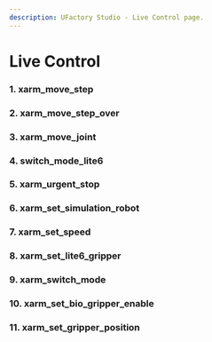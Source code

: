 ```yaml
---
description: UFactory Studio - Live Control page.
---
```


# Live Control

### 1. xarm\_move\_step

### 2. xarm\_move\_step\_over

### 3. xarm\_move\_joint

### 4. switch\_mode\_lite6

### 5. xarm\_urgent\_stop

### 6. xarm\_set\_simulation\_robot

### 7. xarm\_set\_speed

### 8. xarm\_set\_lite6\_gripper

### 9. xarm\_switch\_mode

### 10. xarm\_set\_bio\_gripper\_enable

### 11. xarm\_set\_gripper\_position

